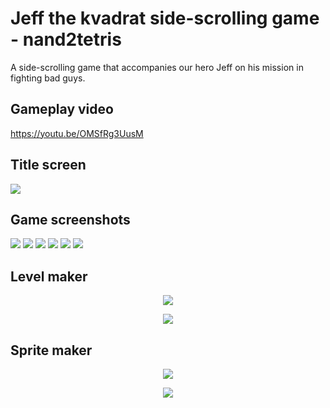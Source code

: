 # Jeff the kvadrat side-scrolling game - nand2tetris
A side-scrolling game that accompanies our hero Jeff on his mission in fighting bad guys.

## Gameplay video

https://youtu.be/OMSfRg3UusM

## Title screen

<div>
  <img src="Game screenshots/titlescreen.png" />
</div>


## Game screenshots
<img src="Game screenshots/lvl 1 (1).png" />
<img src="Game screenshots/lvl 1 (2).png" />
<img src="Game screenshots/lvl 2 (1).png" />
<img src="Game screenshots/lvl 2 (2).png" />
<img src="Game screenshots/lvl 3 (1).png" />
<img src="Game screenshots/lvl 3 (2).png" />

## Level maker
<p align="center" width="100%">
  <img src="Jeff the kvadrat level maker/level maker (1).png" />
</p>
<p align="center" width="100%">
  <img src="Jeff the kvadrat level maker/level maker (2).png" />
</p>

## Sprite maker

<p align="center" width="100%">
  <img src="Jeff the kvadrat level maker/level maker (3).png" />
</p>
<p align="center" width="100%">
  <img src="Jeff the kvadrat level maker/level maker (4).png" />
</p>
